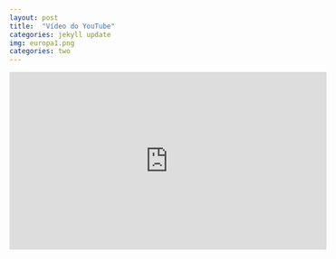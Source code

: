 ```yaml
---
layout: post
title:  "Vídeo do YouTube"
categories: jekyll update
img: europa1.png
categories: two
---
```


<div class='embed-container'>
<iframe width="560" height="315" src="https://www.youtube.com/embed/6pCdn4i0uBg" frameborder="0" allowfullscreen></iframe>
</div>
